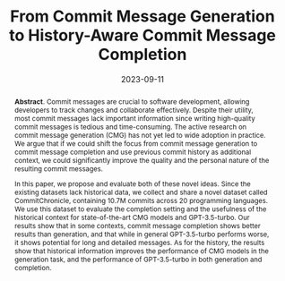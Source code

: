 ---
title: "From Commit Message Generation to History-Aware Commit Message Completion"
authors: '<i>Aleksandra Eliseeva, Yaroslav Sokolov, Egor Bogomolov, Yaroslav Golubev, Danny Dig, and Timofey Bryksin</i>'
status: "publsihed"
collection: publications
permalink: /publications/2023-09-11
date: 2023-09-11
venue: "proceedings of <b>ASE'23</b>"
level: 'A*'
pdf: 'https://arxiv.org/pdf/2308.07655.pdf'
paperurl: 'https://doi.org/10.1109/ASE56229.2023.00078'
counter_id: 'C24'
data: 'https://github.com/JetBrains-Research/commit_message_generation'
abstract: '<p><b>Abstract</b>. Commit messages are crucial to software development, allowing developers to track changes and collaborate effectively. Despite their utility, most commit messages lack important information since writing high-quality commit messages is tedious and time-consuming. The active research on commit message generation (CMG) has not yet led to wide adoption in practice. We argue that if we could shift the focus from commit message generation to commit message completion and use previous commit history as additional context, we could significantly improve the quality and the personal nature of the resulting commit messages.</p><p>In this paper, we propose and evaluate both of these novel ideas. Since the existing datasets lack historical data, we collect and share a novel dataset called CommitChronicle, containing 10.7M commits across 20 programming languages. We use this dataset to evaluate the completion setting and the usefulness of the historical context for state-of-the-art CMG models and GPT-3.5-turbo. Our results show that in some contexts, commit message completion shows better results than generation, and that while in general GPT-3.5-turbo performs worse, it shows potential for long and detailed messages. As for the history, the results show that historical information improves the performance of CMG models in the generation task, and the performance of GPT-3.5-turbo in both generation and completion.</p>'
---